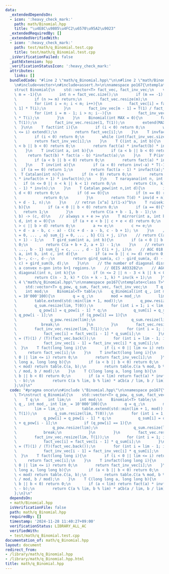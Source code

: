 ```yaml
---
data:
  _extendedDependsOn:
  - icon: ':heavy_check_mark:'
    path: math/Binomial.hpp
    title: "\u4E8C\u9805\u4FC2\u6570\u95A2\u9023"
  _extendedRequiredBy: []
  _extendedVerifiedWith:
  - icon: ':heavy_check_mark:'
    path: test/math/q_Binomial.test.cpp
    title: test/math/q_Binomial.test.cpp
  _isVerificationFailed: false
  _pathExtension: hpp
  _verificationStatusIcon: ':heavy_check_mark:'
  attributes:
    links: []
  bundledCode: "#line 2 \"math/q_Binomial.hpp\"\n\n#line 2 \"math/Binomial.hpp\"\n\
    \n#include<vector>\n#include<assert.h>\n\nnamespace po167{\ntemplate<class T>\n\
    struct Binomial{\n    std::vector<T> fact_vec, fact_inv_vec;\n    void extend(int\
    \ m = -1){\n        int n = fact_vec.size();\n        if (m == -1) m = n * 2;\n\
    \        if (n >= m) return;\n        fact_vec.resize(m);\n        fact_inv_vec.resize(m);\n\
    \        for (int i = n; i < m; i++){\n            fact_vec[i] = fact_vec[i -\
    \ 1] * T(i);\n        }\n        fact_inv_vec[m - 1] = T(1) / fact_vec[m - 1];\n\
    \        for (int i = m - 1; i > n; i--){\n            fact_inv_vec[i - 1] = fact_inv_vec[i]\
    \ * T(i);\n        }\n    }\n    Binomial(int MAX = 0){\n        fact_vec.resize(1,\
    \ T(1));\n        fact_inv_vec.resize(1, T(1));\n        extend(MAX + 1);\n  \
    \  }\n\n    T fact(int i){\n        if (i < 0) return 0;\n        while (int(fact_vec.size())\
    \ <= i) extend();\n        return fact_vec[i];\n    }\n    T invfact(int i){\n\
    \        if (i < 0) return 0;\n        while (int(fact_inv_vec.size()) <= i) extend();\n\
    \        return fact_inv_vec[i];\n    }\n    T C(int a, int b){\n        if (a\
    \ < b || b < 0) return 0;\n        return fact(a) * invfact(b) * invfact(a - b);\n\
    \    }\n    T invC(int a, int b){\n        if (a < b || b < 0) return 0;\n   \
    \     return fact(b) * fact(a - b) *invfact(a);\n    }\n    T P(int a, int b){\n\
    \        if (a < b || b < 0) return 0;\n        return fact(a) * invfact(a - b);\n\
    \    }\n    T inv(int a){\n        if (a < 0) return inv(-a) * T(-1);\n      \
    \  if (a == 0) return 1;\n        return fact(a - 1) * invfact(a);\n    }\n  \
    \  T Catalan(int n){\n        if (n < 0) return 0;\n        return fact(2 * n)\
    \ * invfact(n + 1) * invfact(n);\n    }\n    T narayana(int n, int k){\n     \
    \   if (n <= 0 || n < k || k < 1) return 0;\n        return C(n, k) *  C(n, k\
    \ - 1) * inv(n);\n    }\n    T Catalan_pow(int n,int d){\n        if (n < 0 ||\
    \ d < 0) return 0;\n        if (d == 0){\n            if (n == 0) return 1;\n\
    \            return 0;\n        }\n        return T(d) * inv(d + n) * C(2 * n\
    \ + d - 1, n);\n    }\n    // retrun [x^a] 1/(1-x)^b\n    T ruiseki(int a,int\
    \ b){\n        if (a < 0 || b < 0) return 0;\n        if (a == 0){\n         \
    \   return 1;\n        }\n        return C(a + b - 1, b - 1);\n    }\n    // (a,\
    \ b) -> (c, d)\n    // always x + e >= y\n    T mirror(int a, int b, int c, int\
    \ d, int e = 0){\n        if (a + e < b || c + e < d) return 0;\n        if (a\
    \ > c || b > d) return 0;\n        a += e;\n        c += e;\n        return C(c\
    \ + d - a - b, c - a) - C(c + d - a - b, c - b + 1); \n    }\n    // return sum_{i\
    \ = 0, ... , a} sum_{j = 0, ... , b} C(i + j, i)\n    // return C(a + b + 2, a\
    \ + 1) - 1;\n    T gird_sum(int a, int b){\n        if (a < 0 || b < 0) return\
    \ 0;\n        return C(a + b + 2, a + 1) - 1;\n    }\n    // return sum_{i = a,\
    \ ..., b - 1} sum_{j = c, ... , d - 1} C(i + j, i)\n    // AGC 018 E\n    T gird_sum_2(int\
    \ a, int b, int c, int d){\n        if (a >= b || c >= d) return 0;\n        a--,\
    \ b--, c--, d--;\n        return gird_sum(a, c) - gird_sum(a, d) - gird_sum(b,\
    \ c) + gird_sum(b, d);\n    }\n\n    // the number of diagonal dissections of\
    \ a convex n-gon into k+1 regions.\n    // OEIS A033282\n    // AGC065D\n    T\
    \ diagonal(int n, int k){\n        if (n <= 2 || n - 3 < k || k < 0) return 0;\n\
    \        return C(n - 3, k) * C(n + k - 1, k) * inv(k + 1);\n    }\n};\n}\n#line\
    \ 4 \"math/q_Binomial.hpp\"\n\nnamespace po167{\ntemplate<class T>\nstruct q_Binomial{\n\
    \    std::vector<T> q_pow, q_sum, fact_vec, fact_inv_vec;\n    T q;\n    int lim;\n\
    \    int mod;\n    Binomial<T> table;\n    q_Binomial(int q_, int mod_, int lim_\
    \ = 10'000'100){\n        q = q_;\n        mod = mod_;\n        lim = lim_;\n\
    \        table.extend(std::min(lim + 1, mod));\n        q_pow.resize(lim, T(1));\n\
    \        q_sum.resize(lim, T(0));\n        for (int i = 1; i < lim; i++){\n  \
    \          q_pow[i] = q_pow[i - 1] * q;\n            q_sum[i] = q_sum[i - 1] +\
    \ q_pow[i - 1];\n            if (q_pow[i] == 1){\n                lim = i;\n \
    \               q_pow.resize(lim);\n                q_sum.resize(lim);\n     \
    \           break;\n            }\n        }\n        fact_vec.resize(lim, T(1));\n\
    \        fact_inv_vec.resize(lim, T(1));\n        for (int i = 1; i < lim; i++){\n\
    \            fact_vec[i] = fact_vec[i - 1] * q_sum[i];\n        }\n        fact_inv_vec.back()\
    \ = (T)(1) / (T)(fact_vec.back());\n        for (int i = lim - 1; i > 0; i--){\n\
    \            fact_inv_vec[i - 1] = fact_inv_vec[i] * q_sum[i];\n        }\n  \
    \  }\n    T fact(long long i){\n        if (i < 0 || lim <= i) return 0;\n   \
    \     return fact_vec[i];\n    }\n    T invfact(long long i){\n        if (i <\
    \ 0 || lim <= i) return 0;\n        return fact_inv_vec[i];\n    }\n    T aCb(long\
    \ long a, long long b){\n        if (a < b || b < 0) return 0;\n        if (a\
    \ < mod) return table.C(a, b);\n        return table.C(a % mod, b % mod) * aCb(a\
    \ / mod, b / mod);\n    }\n    T C(long long a, long long b){\n        if (a <\
    \ b || b < 0) return 0;\n        if (a < lim) return fact(a) * invfact(b) * invfact(a\
    \ - b);\n        return C(a % lim, b % lim) * aCb(a / lim, b / lim);\n    }\n\
    };\n}\n"
  code: "#pragma once\n\n#include \"Binomial.hpp\"\n\nnamespace po167{\ntemplate<class\
    \ T>\nstruct q_Binomial{\n    std::vector<T> q_pow, q_sum, fact_vec, fact_inv_vec;\n\
    \    T q;\n    int lim;\n    int mod;\n    Binomial<T> table;\n    q_Binomial(int\
    \ q_, int mod_, int lim_ = 10'000'100){\n        q = q_;\n        mod = mod_;\n\
    \        lim = lim_;\n        table.extend(std::min(lim + 1, mod));\n        q_pow.resize(lim,\
    \ T(1));\n        q_sum.resize(lim, T(0));\n        for (int i = 1; i < lim; i++){\n\
    \            q_pow[i] = q_pow[i - 1] * q;\n            q_sum[i] = q_sum[i - 1]\
    \ + q_pow[i - 1];\n            if (q_pow[i] == 1){\n                lim = i;\n\
    \                q_pow.resize(lim);\n                q_sum.resize(lim);\n    \
    \            break;\n            }\n        }\n        fact_vec.resize(lim, T(1));\n\
    \        fact_inv_vec.resize(lim, T(1));\n        for (int i = 1; i < lim; i++){\n\
    \            fact_vec[i] = fact_vec[i - 1] * q_sum[i];\n        }\n        fact_inv_vec.back()\
    \ = (T)(1) / (T)(fact_vec.back());\n        for (int i = lim - 1; i > 0; i--){\n\
    \            fact_inv_vec[i - 1] = fact_inv_vec[i] * q_sum[i];\n        }\n  \
    \  }\n    T fact(long long i){\n        if (i < 0 || lim <= i) return 0;\n   \
    \     return fact_vec[i];\n    }\n    T invfact(long long i){\n        if (i <\
    \ 0 || lim <= i) return 0;\n        return fact_inv_vec[i];\n    }\n    T aCb(long\
    \ long a, long long b){\n        if (a < b || b < 0) return 0;\n        if (a\
    \ < mod) return table.C(a, b);\n        return table.C(a % mod, b % mod) * aCb(a\
    \ / mod, b / mod);\n    }\n    T C(long long a, long long b){\n        if (a <\
    \ b || b < 0) return 0;\n        if (a < lim) return fact(a) * invfact(b) * invfact(a\
    \ - b);\n        return C(a % lim, b % lim) * aCb(a / lim, b / lim);\n    }\n\
    };\n}\n"
  dependsOn:
  - math/Binomial.hpp
  isVerificationFile: false
  path: math/q_Binomial.hpp
  requiredBy: []
  timestamp: '2024-11-28 11:40:27+09:00'
  verificationStatus: LIBRARY_ALL_AC
  verifiedWith:
  - test/math/q_Binomial.test.cpp
documentation_of: math/q_Binomial.hpp
layout: document
redirect_from:
- /library/math/q_Binomial.hpp
- /library/math/q_Binomial.hpp.html
title: math/q_Binomial.hpp
---
```

